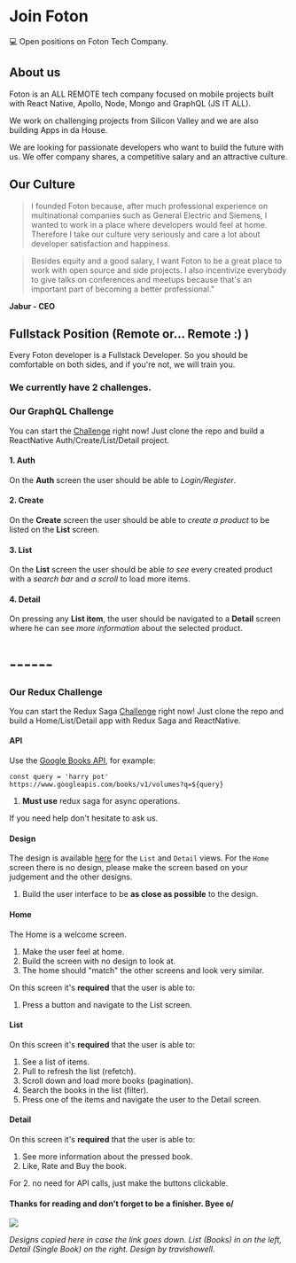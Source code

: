 # Join Foton
💻 Open positions on Foton Tech Company.

## About us
Foton is an ALL REMOTE tech company focused on mobile projects built with React Native, Apollo, Node, Mongo and GraphQL (JS IT ALL).

We work on challenging projects from Silicon Valley and we are also building Apps in da House.

We are looking for passionate developers who want to build the future with us.
We offer company shares, a competitive salary and an attractive culture.

## Our Culture
> I founded Foton because, after much professional experience on multinational companies such as General Electric and Siemens, I wanted to work in a place where developers would feel at home. Therefore I take our culture very seriously and care a lot about developer satisfaction and happiness.

> Besides equity and a good salary, I want Foton to be a great place to work with open source and side projects. I also incentivize everybody to give talks on conferences and meetups because that's an important part of becoming a better professional."

__Jabur - CEO__

## Fullstack Position (Remote or... Remote :) )
Every Foton developer is a Fullstack Developer. So you should be comfortable on both sides, and if you're not, we will train you.

### We currently have 2 challenges.

### Our GraphQL Challenge
You can start the [Challenge](https://github.com/FotonTech/Challenge) right now! Just clone the repo and build a ReactNative Auth/Create/List/Detail project.

#### 1. Auth

On the __Auth__ screen the user should be able to *Login/Register*.

#### 2. Create

On the __Create__ screen the user should be able to *create a product* to be listed on the __List__ screen.

#### 3. List

On the __List__ screen the user should be able *to see* every created product with a *search bar* and *a scroll* to load more items.

#### 4. Detail

On pressing any __List item__, the user should be navigated to a __Detail__ screen where he can see *more information* about the selected product.

# ------

### Our Redux Challenge
You can start the Redux Saga [Challenge](https://github.com/FotonTech/Challenge-RN-ReduxSaga) right now! Just clone the repo and build a Home/List/Detail app with Redux Saga and ReactNative.

#### API
Use the [Google Books API](https://developers.google.com/books/docs/v1/using), for example:
```
const query = 'harry pot'
https://www.googleapis.com/books/v1/volumes?q=${query}
```

1. __Must use__ redux saga for async operations.

If you need help don't hesitate to ask us.

#### Design
The design is available [here](https://www.figma.com/file/NcOoOquO96zSQkxB4rM5SM5Q/books-app-travishowell?node-id=0%3A2) for the `List` and `Detail` views.
For the `Home` screen there is no design, please make the screen based on your judgement and the other designs.

1. Build the user interface to be **as close as possible** to the design.

#### Home
The Home is a welcome screen.
1. Make the user feel at home.
2. Build the screen with no design to look at.
4. The home should "match" the other screens and look very similar.

On this screen it's __required__ that the user is able to:
1. Press a button and navigate to the List screen.

#### List
On this screen it's __required__ that the user is able to:
1. See a list of items.
2. Pull to refresh the list (refetch).
3. Scroll down and load more books (pagination).
4. Search the books in the list (filter).
5. Press one of the items and navigate the user to the Detail screen.

#### Detail
On this screen it's __required__ that the user is able to:
1. See more information about the pressed book.
2. Like, Rate and Buy the book.

For 2. no need for API calls, just make the buttons clickable.


#### Thanks for reading and don't forget to be a finisher. Byee o/

<Image src='https://user-images.githubusercontent.com/15015324/48946886-4f169880-ef16-11e8-92ba-5754dcff6068.png'>

_Designs copied here in case the link goes down. List (Books) in on the left, Detail (Single Book) on the right._
_Design by travishowell_.

